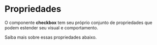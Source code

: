 # Propriedades

O componente **checkbox** tem seu próprio conjunto de propriedades que podem estender seu visual e comportamento. 

Saiba mais sobre essas propriedades abaixo.
